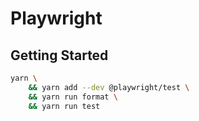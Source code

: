 # Playwright

## Getting Started

```bash
yarn \
    && yarn add --dev @playwright/test \
    && yarn run format \
    && yarn run test
```
